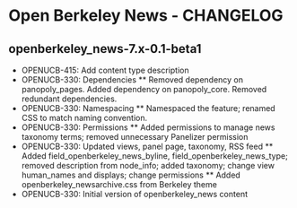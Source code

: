 Open Berkeley News - CHANGELOG
==============================

openberkeley_news-7.x-0.1-beta1
------------------------------
* OPENUCB-415: Add content type description
* OPENUCB-330: Dependencies
** Removed dependency on panopoly_pages. Added dependency on panopoly_core. Removed redundant dependencies.
* OPENUCB-330: Namespacing
** Namespaced the feature; renamed CSS to match naming convention.
* OPENUCB-330: Permissions
** Added permissions to manage news taxonomy terms; removed unnecessary Panelizer permission
* OPENUCB-330: Updated views, panel page, taxonomy, RSS feed
** Added field_openberkeley_news_byline, field_openberkeley_news_type; removed description from node_info; added taxonomy; change view human_names and displays; change permissions
** Added openberkeley_newsarchive.css from Berkeley theme
* OPENUCB-330: Initial version of openberkeley_news content
